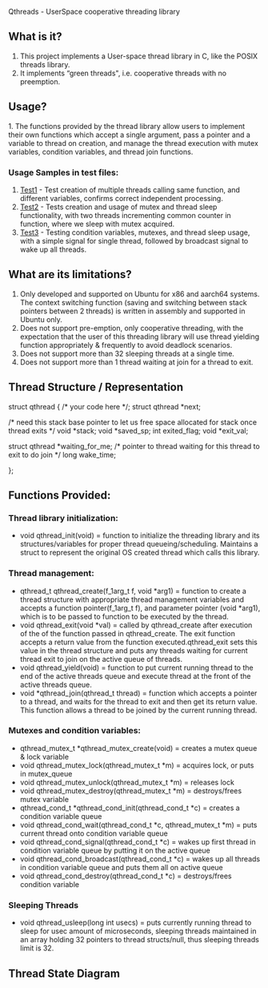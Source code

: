 Qthreads - UserSpace cooperative threading library

## What is it?

1. This project implements a User-space thread library in C, like the POSIX threads library.
2. It implements “green threads", i.e. cooperative threads with no preemption.

## Usage?

1\. The functions provided by the thread library allow users to implement their own functions which accept a single argument, pass a pointer and a variable to thread on creation, and manage the thread execution with mutex variables, condition variables, and thread join functions.
### Usage Samples in test files: 
1. [Test1](test1.c) - Test creation of multiple threads calling same function, and different variables, confirms correct independent processing.
2.  [Test2](test2.c) - Tests creation and usage of mutex and thread sleep functionality, with two threads incrementing common counter in function, where we sleep with mutex acquired.
3. [Test3](test3.c) - Testing condition variables, mutexes, and thread sleep usage, with a simple signal for single thread, followed by broadcast signal to wake up all threads.

## What are its limitations?

1. Only developed and supported on Ubuntu for x86 and aarch64 systems. The context switching function (saving and switching between stack pointers between 2 threads) is written in assembly and supported in Ubuntu only.
2. Does not support pre-emption, only cooperative threading, with the expectation that the user of this threading library will use thread yielding function appropriately & frequently to avoid deadlock scenarios.
3. Does not support more than 32 sleeping threads at a single time.
4. Does not support more than 1 thread waiting at join for a thread to exit.

## Thread Structure / Representation

struct qthread { /\* your code here \*/; struct qthread \*next;

/\* need this stack base pointer to let us free space allocated for stack once thread exits \*/ void \*stack; void \*saved_sp; int exited_flag; void \*exit_val;

struct qthread \*waiting_for_me; /\* pointer to thread waiting for this thread to exit to do join \*/ long wake_time;

};

## Functions Provided:

### Thread library initialization:

- void qthread_init(void) = function to initialize the threading library and its structures/variables for proper thread queueing/scheduling. Maintains a struct to represent the original OS created thread which calls this library.

### Thread management:

- qthread_t qthread_create(f_1arg_t f, void \*arg1) = function to create a thread structure with appropriate thread management variables and accepts a function pointer(f_1arg_t f), and parameter pointer (void \*arg1), which is to be passed to function to be executed by the thread.
- void qthread_exit(void \*val) = called by qthread_create after execution of the of the function passed in qthread_create. The exit function accepts a return value from the function executed.qthread_exit sets this value in the thread structure and puts any threads waiting for current thread exit to join on the active queue of threads.
- void qthread_yield(void) = function to put current running thread to the end of the active threads queue and execute thread at the front of the active threads queue.
- void \*qthread_join(qthread_t thread) = function which accepts a pointer to a thread, and waits for the thread to exit and then get its return value. This function allows a thread to be joined by the current running thread.

### Mutexes and condition variables:

- qthread_mutex_t \*qthread_mutex_create(void) = creates a mutex queue & lock variable
- void qthread_mutex_lock(qthread_mutex_t \*m) = acquires lock, or puts in mutex_queue
- void qthread_mutex_unlock(qthread_mutex_t \*m) = releases lock
- void qthread_mutex_destroy(qthread_mutex_t \*m) = destroys/frees mutex variable
- qthread_cond_t \*qthread_cond_init(qthread_cond_t \*c) = creates a condition variable queue
- void qthread_cond_wait(qthread_cond_t \*c, qthread_mutex_t \*m) = puts current thread onto condition variable queue
- void qthread_cond_signal(qthread_cond_t \*c) = wakes up first thread in condition variable queue by putting it on the active queue
- void qthread_cond_broadcast(qthread_cond_t \*c) = wakes up all threads in condition variable queue and puts them all on active queue
- void qthread_cond_destroy(qthread_cond_t \*c) = destroys/frees condition variable

### Sleeping Threads 
 - void qthread_usleep(long int usecs) = puts currently running thread to sleep for usec amount of microseconds, sleeping threads maintained in an array holding 32 pointers to thread structs/null, thus sleeping threads limit is 32.

## Thread State Diagram
